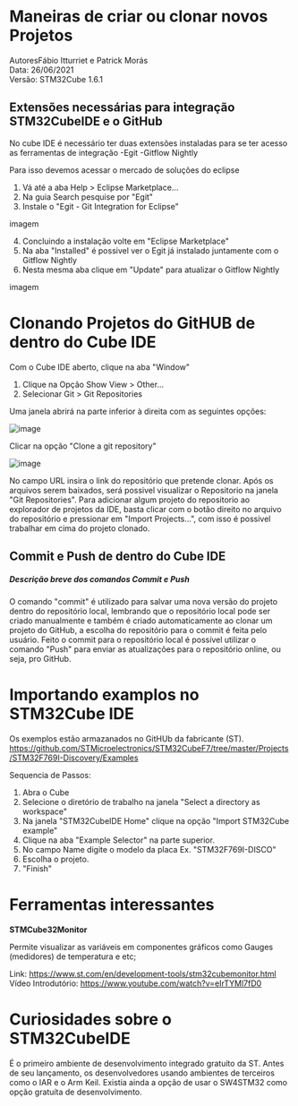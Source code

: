 # Maneiras de criar ou clonar novos Projetos  
AutoresFábio Itturriet e Patrick Morás  
Data: 26/06/2021  
Versão: STM32Cube 1.6.1   

## Extensões necessárias para integração STM32CubeIDE e o GitHub

No cube IDE é necessário ter duas extensões instaladas para se ter acesso as ferramentas de integração
-Egit
-Gitflow Nightly

Para isso devemos acessar o mercado de soluções do eclipse

1. Vá até a aba Help > Eclipse Marketplace...
2. Na guia Search pesquise por "Egit"
3. Instale o "Egit - Git Integration for Eclipse"

imagem 

4. Concluindo a instalação volte em "Eclipse Marketplace"
5. Na aba "Installed" é possivel ver o Egit já instalado juntamente com o Gitflow Nightly
6. Nesta mesma aba clique em "Update" para atualizar o Gitflow Nightly

imagem

# Clonando Projetos do GitHUB de dentro do Cube IDE

Com o Cube IDE aberto, clique na aba "Window" 

1. Clique na Opção Show View > Other...
2. Selecionar Git > Git Repositories

Uma janela abrirá na parte inferior à direita com as seguintes opções:

![image](https://user-images.githubusercontent.com/86316296/123525033-7de3e500-d6a4-11eb-8575-15e311d8d85b.png)

Clicar na opção "Clone a git repository"

![image](https://user-images.githubusercontent.com/86316296/123525198-53465c00-d6a5-11eb-9c47-59b6a6c0754d.png)

No campo URL insira o link do repositório que pretende clonar. Após os arquivos serem baixados, será possivel visualizar o Repositorio na janela "Git Repositories". Para adicionar algum projeto do repositorio ao explorador de projetos da IDE, basta clicar com o botão direito no arquivo do repositório e pressionar em "Import Projects...", com isso é possivel trabalhar em cima do projeto clonado.

## Commit e Push de dentro do Cube IDE

##### Descrição breve dos comandos Commit e Push
O comando "commit" é utilizado para salvar uma nova versão do projeto dentro do repositório local, lembrando que o repositório local pode ser criado manualmente e também é criado automaticamente ao clonar um projeto do GitHub, a escolha do repositório para o commit é feita pelo usuário.
Feito o commit para o repositório local é possível utilizar o comando "Push" para enviar as atualizações para o repositório online, ou seja, pro GitHub.

# Importando examplos no STM32Cube IDE

Os exemplos estão armazanados no GitHUb da fabricante (ST). 
https://github.com/STMicroelectronics/STM32CubeF7/tree/master/Projects/STM32F769I-Discovery/Examples

Sequencia de Passos:
1. Abra o Cube
2. Selecione o diretório de trabalho na janela "Select a directory as workspace"
3. Na janela "STM32CubeIDE Home" clique na opção "Import STM32Cube example"
4. Clique na aba "Example Selector" na parte superior.
5. No campo Name digite o modelo da placa Ex. "STM32F769I-DISCO"
6. Escolha o projeto.  
7. "Finish"  
  
  
# Ferramentas interessantes

**STMCube32Monitor**

Permite visualizar as variáveis em componentes gráficos como Gauges (medidores) de temperatura e etc;

Link: https://www.st.com/en/development-tools/stm32cubemonitor.html  
Vídeo Introdutório: https://www.youtube.com/watch?v=eIrTYMl7fD0

# Curiosidades sobre o STM32CubeIDE

É o primeiro ambiente de desenvolvimento integrado gratuíto da ST. Antes de seu lançamento, os desenvolvedores usando ambientes de terceiros como o IAR e o Arm Keil. Existia ainda a opção de usar o SW4STM32 como opção gratuíta de desenvolvimento.

